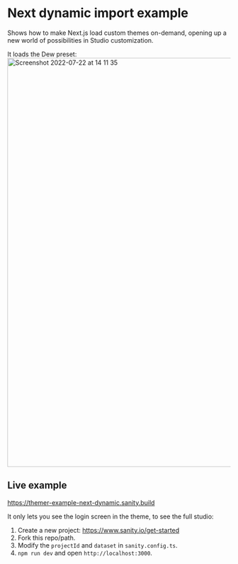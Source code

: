 # Next dynamic import example

Shows how to make Next.js load custom themes on-demand, opening up a new world of possibilities in Studio customization.

It loads the Dew preset:
<img width="920" alt="Screenshot 2022-07-22 at 14 11 35" src="https://user-images.githubusercontent.com/81981/180437491-a354ef19-c627-4f29-a2ae-dd8f76b58696.png">

## Live example

https://themer-example-next-dynamic.sanity.build

It only lets you see the login screen in the theme, to see the full studio:

1. Create a new project: https://www.sanity.io/get-started
2. Fork this repo/path.
3. Modify the `projectId` and `dataset` in `sanity.config.ts`.
4. `npm run dev` and open `http://localhost:3000`.
